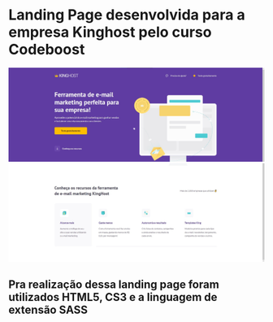 # Landing Page desenvolvida para a empresa Kinghost pelo curso Codeboost #

<img src="/prints/Print%201.jpg">
<img src="/prints/Print%202.jpg">

## Pra realização dessa landing page foram utilizados HTML5, CS3 e a linguagem de extensão SASS ##